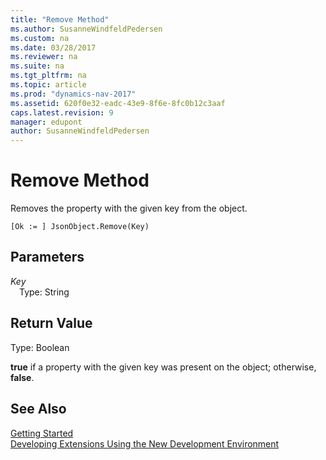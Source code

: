 ```yaml
---
title: "Remove Method"
ms.author: SusanneWindfeldPedersen
ms.custom: na
ms.date: 03/28/2017
ms.reviewer: na
ms.suite: na
ms.tgt_pltfrm: na
ms.topic: article
ms.prod: "dynamics-nav-2017"
ms.assetid: 620f0e32-eadc-43e9-8f6e-8fc0b12c3aaf
caps.latest.revision: 9
manager: edupont
author: SusanneWindfeldPedersen
---
```


# Remove Method
Removes the property with the given key from the object.

```
[Ok := ] JsonObject.Remove(Key)
```

## Parameters
*Key*  
&emsp;Type: String

## Return Value  
Type: Boolean

**true** if a property with the given key was present on the object; otherwise, **false**.

## See Also
[Getting Started](../devenv-get-started.md)  
[Developing Extensions Using the New Development Environment](../devenv-dev-overview.md)
